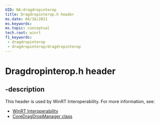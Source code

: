 ```yaml
---
UID: NA:dragdropinterop
title: Dragdropinterop.h header
ms.date: 04/16/2021
ms.keywords: 
ms.topic: conceptual
tech.root: winrt
f1_keywords:
 - dragdropinterop
 - dragdropinterop/dragdropinterop
---
```


# Dragdropinterop.h header


## -description

This header is used by WinRT Interoperability. For more information, see:

- [WinRT Interoperability](../_winrt/index.md)
- [CoreDragDropManager class](/uwp/api/windows.applicationmodel.datatransfer.dragdrop.core.coredragdropmanager)

